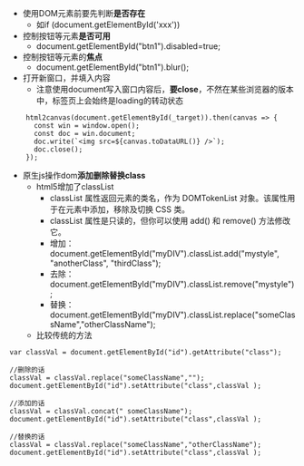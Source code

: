 * 使用DOM元素前要先判断**是否存在**
    * 如if (document.getElementById('xxx'))
* 控制按钮等元素**是否可用**
    * document.getElementById("btn1").disabled=true;
* 控制按钮等元素的**焦点**
    * document.getElementById("btn1").blur();
* 打开新窗口，并填入内容
    * 注意使用document写入窗口内容后，**要close**，不然在某些浏览器的版本中，标签页上会始终是loading的转动状态

```
    html2canvas(document.getElementById(_target)).then(canvas => {
      const win = window.open();
      const doc = win.document;
      doc.write(`<img src=${canvas.toDataURL()} />`);
      doc.close();
    });
```

* 原生js操作dom**添加删除替换class**
    * html5增加了classList
        * classList 属性返回元素的类名，作为 DOMTokenList 对象。该属性用于在元素中添加，移除及切换 CSS 类。
        * classList 属性是只读的，但你可以使用 add() 和 remove() 方法修改它。
        * 增加：document.getElementById("myDIV").classList.add("mystyle", "anotherClass", "thirdClass");
        * 去除：document.getElementById("myDIV").classList.remove("mystyle");
        * 替换：document.getElementById("myDIV").classList.replace("someClassName","otherClassName");
    * 比较传统的方法

```
var classVal = document.getElementById("id").getAttribute("class");

//删除的话
classVal = classVal.replace("someClassName","");
document.getElementById("id").setAttribute("class",classVal );

//添加的话
classVal = classVal.concat(" someClassName");
document.getElementById("id").setAttribute("class",classVal );

//替换的话
classVal = classVal.replace("someClassName","otherClassName");
document.getElementById("id").setAttribute("class",classVal );
```